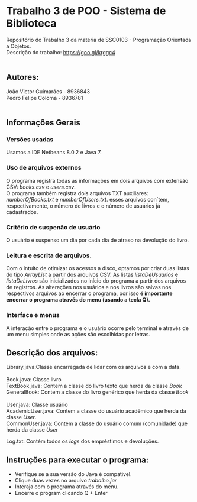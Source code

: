 # Trabalho 3 de POO - Sistema de Biblioteca
Repositório do Trabalho 3 da matéria de SSC0103 - Programação Orientada a Objetos.<br />
Descrição do trabalho: https://goo.gl/krggc4<br />
<br />

## Autores:<br />
João Victor Guimarães - 8936843<br />
Pedro Felipe Coloma - 8936781<br />
<br />

## Informações Gerais
### Versões usadas
Usamos a IDE Netbeans 8.0.2 e Java 7.

### Uso de arquivos externos
O programa registra todas as informações em dois arquivos com extensão CSV: *books.csv* e *users.csv*.<br />
O programa também registra dois arquivos TXT auxiliares: *numberOfBooks.txt* e *numberOfUsers.txt*. esses arquivos con´tem, respectivamente, o número de livros e o número de usuários já cadastrados.<br />

### Critério de suspenão de usuário
O usuário é suspenso um dia por cada dia de atraso na devolução do livro.

### Leitura e escrita de arquivos.
Com o intuito de otimizar os acessos a disco, optamos por criar duas listas do tipo *ArrayList* a partir dos arquivos CSV.
As listas *listaDeUsuarios* e *listaDeLivros* são inicializados no início do programa a partir dos arquivos de registros. As alterações nos usuários e nos livros são salvas nos respectivos arquivos ao encerrar o programa, por isso <b>é importante encerrar o programa através do menu (usando a tecla Q).</b>

### Interface e menus
A interação entre o programa e o usuário ocorre pelo terminal e através de um menu simples onde as ações são escolhidas por letras. <br />

## Descrição dos arquivos:<br />
Library.java:Classe encarregada de lidar com os arquivos e com a data.<br />
<br />
Book.java: Classe livro<br /> 
TextBook.java: Contem a classe do livro texto que herda da classe *Book*<br />
GeneralBook: Contem a classe do livro genérico que herda da classe *Book*<br />
<br />
User.java: Classe usuário <br />
AcademicUser.java: Contem a classe do usuário acadêmico que herda da classe *User*.<br />
CommonUser.java: Contem a classe do usuário comum (comunidade) que herda da classe *User*<br />

Log.txt: Contém todos os *logs* dos empréstimos e devoluções.<br />

## Instruções para executar o programa:<br />
- Verifique se a sua versão do Java é compativel.
- Clique duas vezes no arquivo *trabalho.jar*
- Interaja com o programa através do menu.
- Encerre o program clicando Q + Enter

